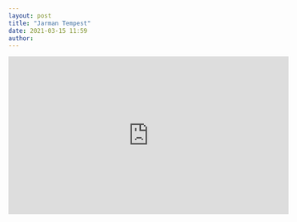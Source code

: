 ```yaml
---
layout: post
title: "Jarman Tempest"
date: 2021-03-15 11:59
author:
---
```


<iframe width="560" height="315" src="https://www.youtube.com/embed/t8cTeGEGvc0" frameborder="0" allow="accelerometer; autoplay; clipboard-write; encrypted-media; gyroscope; picture-in-picture" allowfullscreen></iframe>
